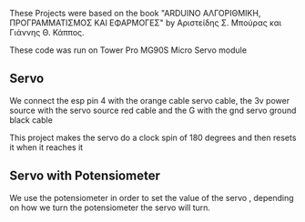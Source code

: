 These Projects were based on the book "ARDUINO ΑΛΓΟΡΙΘΜΙΚΗ, ΠΡΟΓΡΑΜΜΑΤΙΣΜΟΣ ΚΑΙ ΕΦΑΡΜΟΓΕΣ" by Αριστείδης Σ. Μπούρας και Γιάννης Θ. Κάππος.

These code was run on Tower Pro MG90S Micro Servo module

Servo
-------

We connect the esp pin 4 with the orange cable servo cable, the 3v power source with the servo source red cable and the G with the gnd servo ground black cable


This project makes the servo do a clock spin of 180 degrees and then resets it when it reaches it


Servo with Potensiometer
--------

We use the potensiometer in order to set the value of the servo , depending on how we turn the potensiometer the servo will turn.
